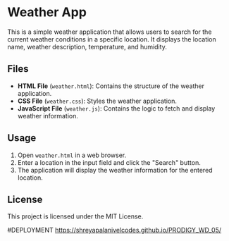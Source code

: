 # Weather App

This is a simple weather application that allows users to search for the current weather conditions in a specific location. It displays the location name, weather description, temperature, and humidity.


## Files

- **HTML File** (`weather.html`): Contains the structure of the weather application.
- **CSS File** (`weather.css`): Styles the weather application.
- **JavaScript File** (`weather.js`): Contains the logic to fetch and display weather information.

## Usage

1. Open `weather.html` in a web browser.
2. Enter a location in the input field and click the "Search" button.
3. The application will display the weather information for the entered location.

## License

This project is licensed under the MIT License.

#DEPLOYMENT 
https://shreyapalanivelcodes.github.io/PRODIGY_WD_05/
